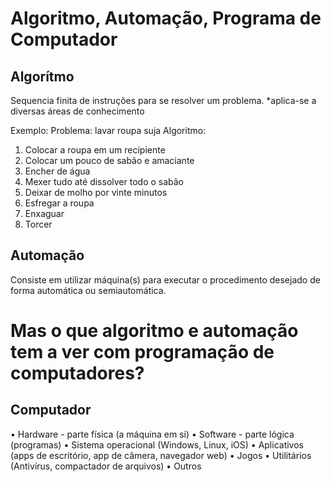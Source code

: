 # Algoritmo, Automação, Programa de Computador

## Algorítmo

Sequencia finita de instruções para se resolver um problema.
*aplica-se a diversas áreas de conhecimento

Exemplo:
Problema: lavar roupa suja
Algoritmo:
1) Colocar a roupa em um recipiente
2) Colocar um pouco de sabão e amaciante
3) Encher de água
4) Mexer tudo até dissolver todo o sabão
5) Deixar de molho por vinte minutos
6) Esfregar a roupa
7) Enxaguar
8) Torcer

## Automação

Consiste em utilizar máquina(s) para executar o procedimento
desejado de forma automática ou semiautomática.

# Mas o que algoritmo e automação tem a ver com programação de computadores?

## Computador

• Hardware - parte física (a máquina em si)
• Software - parte lógica (programas)
• Sistema operacional (Windows, Linux, iOS)
• Aplicativos (apps de escritório, app de câmera,
navegador web)
• Jogos
• Utilitários (Antivírus, compactador de arquivos)
• Outros
